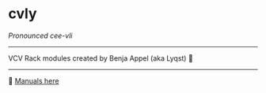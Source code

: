 # cvly
*Pronounced cee-vli*
***
VCV Rack modules created by Benja Appel (aka Lyqst) :whale2: 
***
:blue_book: [Manuals here](https://github.com/Lyqst/cvly-modules/wiki)
